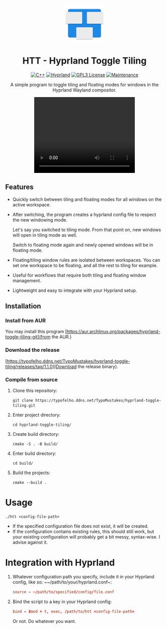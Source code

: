 <div align="center">
<img src="assets/icon.svg" alt="HTT logo" width="120" height="120"/>

# HTT - Hyprland Toggle Tiling

[![C++](https://img.shields.io/badge/Built_with_C%2B%2B-a?style=for-the-badge&logo=cplusplus&labelColor=%230062A1&color=black)](https://cplusplus.com/)
[![Hyprland](https://img.shields.io/badge/Hyprland-a?style=for-the-badge&logo=hyprland&labelColor=black&color=%2367E8F9)](https://hyprland.org/)
[![GPL3 License](https://img.shields.io/badge/GPL3_License-a?style=for-the-badge&logo=gnu&logoColor=black&labelColor=white&color=black)](https://typofelho.ddns.net/TypoMustakes/hyprland-toggle-tiling/src/branch/master/LICENSE)
[![Maintenance](https://img.shields.io/badge/Maintained-a?style=for-the-badge&logo=ticktick&logoColor=white&labelColor=black&color=white
)](https://typofelho.ddns.net/TypoMustakes/hyprland-toggle-tiling/graph)

A simple program to toggle tiling and floating modes for windows in the Hyprland Wayland compositor.

<video width="320" height="240" controls>
  <source src="./assets/demo.webm" type="video/webm">
</video>

</div>

## Features

- Quickly switch between tiling and floating modes for all windows on the active workspace.
- After switching, the program creates a hyprland config file to respect the new windowing mode.

  Let's say you switched to tiling mode. From that point on, new windows will open in tiling mode as well.

  Switch to floating mode again and newly opened windows will be in floating mode.
- Floating/tiling window rules are isolated between workspaces. You can set one workspace to be floating, and all the rest to tiling for example.
- Useful for workflows that require both tiling and floating window management.
- Lightweight and easy to integrate with your Hyprland setup.

## Installation

### Install from AUR

You may install this program [https://aur.archlinux.org/packages/hyprland-toggle-tiling-git](from the AUR.)

### Download the release

[https://typofelho.ddns.net/TypoMustakes/hyprland-toggle-tiling/releases/tag/1.1.0](Download the release binary).

### Compile from source

1. Clone this repository:
    ```shell
    git clone https://typofelho.ddns.net/TypoMustakes/hyprland-toggle-tiling.git
    ```

2. Enter project directory:
    ```shell
    cd hyprland-toggle-tiling/
    ```

3. Create build directory:
    ```shell
    cmake -S . -B build/
    ```

4. Enter build directory:
    ```shell
    cd build/
    ```

5. Build the projects:
    ```shell
    cmake --build .
    ```

# Usage
```shell
./htt <config-file-path>
```
- If the specified configuration file does not exist, it will be created.
- If the configuration contains existing rules, this should still work, but your existing configuration will probably get a bit messy, syntax-wise. I advise against it.

# Integration with Hyprland
1. Whatever configuration path you specify, include it in your Hyprland config, like so:
   ~~/path/to/your/hyprland.conf~:
   ```conf
   source = ~/path/to/specified/config/file.conf
   ```

2. Bind the script to a key in your Hyprland config:
    ```conf
    bind = $mod + t, exec, /path/to/htt <config-file-path>
    ```

    Or not. Do whatever you want.

